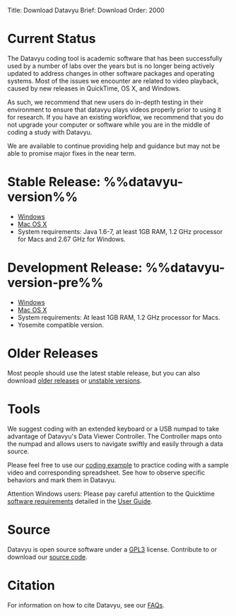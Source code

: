 Title: Download Datavyu
Brief: Download
Order: 2000

# Current Status

The Datavyu coding tool is academic software that has been successfully used by a number of labs over the years but is no longer being actively updated to address changes in other software packages and operating systems. 
Most of the issues we encounter are related to video playback, caused by new releases in QuickTime, OS X, and Windows.

As such, we recommend that new users do in-depth testing in their environment to ensure that datavyu plays videos properly prior to using it for research.
If you have an existing workflow, we recommend that you do not upgrade your computer or software while you are in the middle of coding a study with Datavyu.

We are available to continue providing help and guidance but may not be able to promise major fixes in the near term.

# Stable Release: %%datavyu-version%%

- [Windows](/releases/Datavyu-Windows-latest.zip)
- [Mac OS X](/releases/Datavyu-OSX-latest.zip)
- System requirements: Java 1.6-7, at least 1GB RAM, 1.2 GHz processor for Macs and 2.67 GHz for Windows.

# Development Release: %%datavyu-version-pre%%

- [Windows](/releases_pre/Datavyu-Windows-latest.exe)
- [Mac OS X](/releases_pre/Datavyu-OSX-latest.dmg)
- System requirements: At least 1GB RAM, 1.2 GHz processor for Macs.
- Yosemite compatible version.

# Older Releases

Most people should use the latest stable release, but you can also download [older releases](/releases/) or [unstable versions](/releases_pre/).

# Tools

We suggest coding with an extended keyboard or a USB numpad to take advantage of Datavyu's Data Viewer Controller.
The Controller maps onto the numpad and allows users to navigate swiftly and easily through a data source. 

Please feel free to use our [coding example](/user-guide/_downloads/DatavyuSample.zip) to practice coding with a sample video and corresponding spreadsheet.
See how to observe specific behaviors and mark them in Datavyu.

Attention Windows users: Please pay careful attention to the Quicktime [software requirements](/user-guide/guide/install.html#software-requirements) detailed in the [User Guide](/user-guide/guide.html).

# Source

Datavyu is open source software under a [GPL3](https://github.com/databrary/datavyu/blob/master/GPL-LICENSE.txt) license.
Contribute to or download our [source code](https://github.com/databrary/datavyu). 

# Citation

For information on how to cite Datavyu, see our [FAQs](http://datavyu.org/user-guide/faq.html#what-is-datavyu-s-citation).
